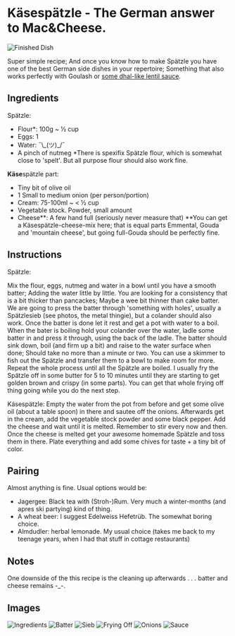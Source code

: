 # Käsespätzle - The German answer to Mac&Cheese.

![Finished Dish](images/kaesespaetzle/00.jpg)

Super simple recipe; And once you know how to make Spätzle you have one of the best German side dishes in your repertoire; Something that also works perfectly with Goulash or [some dhal-like lentil sauce](linsen_und_spaetzle.md).

## Ingredients
Spätzle:
- Flour*: 100g ~ ½ cup
- Eggs: 1
- Water: ¯\\\_(ツ)_/¯
- A pinch of nutmeg
*There is spexifix Spätzle flour, which is somewhat close to 'spelt'. But all purpose flour should also work fine.

**Käse**spätzle part:
- Tiny bit of olive oil
- 1 Small to medium onion (per person/portion)
- Cream: 75-100ml ~ < ½ cup
- Vegetable stock. Powder, small amount
- Cheese**: A few hand full (seriously never measure that)
**You can get a Käsespätzle-cheese-mix here; that is equal parts Emmental, Gouda and 'mountain cheese', but going full-Gouda should be perfectly fine.

## Instructions

Spätzle:

Mix the flour, eggs, nutmeg and water in a bowl until you have a smooth batter; Adding the water little by little. You are looking for a consistency that is a bit thicker than pancackes; Maybe a wee bit thinner than cake batter.
We are going to press the batter through 'something with holes', usually a Spätzlesieb (see photos, the metal thingie), but a colander should also work.
Once the batter is done let it rest and get a pot with water to a boil. When the bater is boiling hold your colander over the water, ladle some batter in and press it through, using the back of the ladle.
The batter should sink down, boil (and firm up a bit) and raise to the water surface when done; Should take no more than a minute or two. You can use a skimmer to fish out the Spätzle and transfer them to a bowl to make room for more.
Repeat the whole process until all the Spätzle are boiled.
I usually fry the Spätzle off in some butter for 5 to 10 minutes until they are starting to get golden brown and crispy (in some parts). You can get that whole frying off thing going while you do the next step.

Käsespätzle:
Empty the water from the pot from before and get some olive oil (about a table spoon) in there and sautee off the onions. Afterwards get in the cream, add the vegetable stock powder and some black pepper. Add the cheese and wait until it is melted. Remember to stir every now and then.
Once the cheese is melted get your awesome homemade Spätzle and toss them in there.
Plate everything and add some chives for taste + a tiny bit of color.

## Pairing
Almost anything is fine. Usual options would be:
- Jagergee: Black tea with (Stroh-)Rum. Very much a winter-months (and apres ski partying) kind of thing.
- A wheat beer: I suggest Edelweiss Hefetrüb. The somewhat boring choice.
- Almdudler: herbal lemonade. My usual choice (takes me back to my teenage years, when I had that stuff in cottage restaurants)

## Notes
One downside of the this recipe is the cleaning up afterwards . . . batter and cheese remains -_-.

## Images

![Ingredients](images/kaesespaetzle/01.jpg)
![Batter](images/kaesespaetzle/02.jpg)
![Sieb](images/kaesespaetzle/03.jpg)
![Frying Off](images/kaesespaetzle/04.jpg)
![Onions](images/kaesespaetzle/05.jpg)
![Sauce](images/kaesespaetzle/06.jpg)
